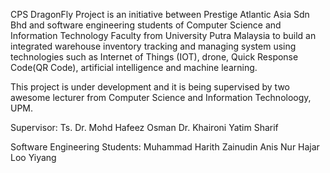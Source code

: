 CPS DragonFly Project is an initiative between Prestige Atlantic Asia Sdn Bhd and software engineering students of Computer Science and Information Technology Faculty from University Putra Malaysia to build an integrated warehouse inventory tracking and managing system using technologies such as Internet of Things (IOT), drone, Quick Response Code(QR Code), artificial intelligence and machine learning.

This project is under development and it is being supervised by two awesome lecturer from Computer Science and Information Technoloogy, UPM.

Supervisor:
Ts. Dr. Mohd Hafeez Osman
Dr. Khaironi Yatim Sharif

Software Engineering Students:
Muhammad Harith Zainudin
Anis Nur Hajar
Loo Yiyang

